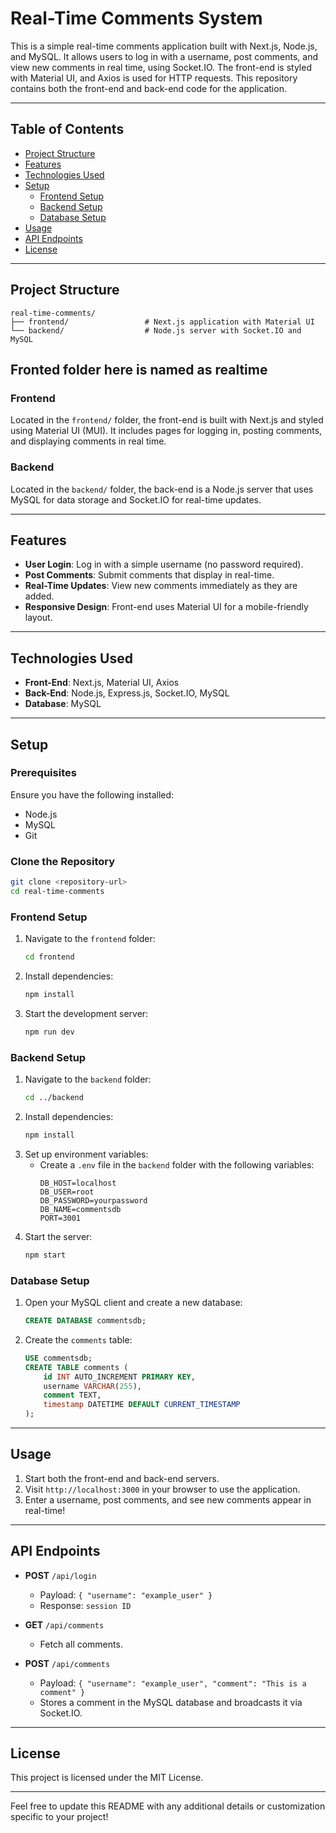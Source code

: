 

# Real-Time Comments System

This is a simple real-time comments application built with Next.js, Node.js, and MySQL. It allows users to log in with a username, post comments, and view new comments in real time, using Socket.IO. The front-end is styled with Material UI, and Axios is used for HTTP requests. This repository contains both the front-end and back-end code for the application.

---

## Table of Contents
- [Project Structure](#project-structure)
- [Features](#features)
- [Technologies Used](#technologies-used)
- [Setup](#setup)
  - [Frontend Setup](#frontend-setup)
  - [Backend Setup](#backend-setup)
  - [Database Setup](#database-setup)
- [Usage](#usage)
- [API Endpoints](#api-endpoints)
- [License](#license)

---

## Project Structure

```
real-time-comments/
├── frontend/                 # Next.js application with Material UI
└── backend/                  # Node.js server with Socket.IO and MySQL
```
Fronted folder here is named as realtime
---

### Frontend
Located in the `frontend/` folder, the front-end is built with Next.js and styled using Material UI (MUI). It includes pages for logging in, posting comments, and displaying comments in real time.

### Backend
Located in the `backend/` folder, the back-end is a Node.js server that uses MySQL for data storage and Socket.IO for real-time updates.

---

## Features

- **User Login**: Log in with a simple username (no password required).
- **Post Comments**: Submit comments that display in real-time.
- **Real-Time Updates**: View new comments immediately as they are added.
- **Responsive Design**: Front-end uses Material UI for a mobile-friendly layout.

---

## Technologies Used

- **Front-End**: Next.js, Material UI, Axios
- **Back-End**: Node.js, Express.js, Socket.IO, MySQL
- **Database**: MySQL

---

## Setup

### Prerequisites

Ensure you have the following installed:
- Node.js
- MySQL
- Git

### Clone the Repository

```bash
git clone <repository-url>
cd real-time-comments
```

### Frontend Setup

1. Navigate to the `frontend` folder:
    ```bash
    cd frontend
    ```
2. Install dependencies:
    ```bash
    npm install
    ```
3. Start the development server:
    ```bash
    npm run dev
    ```

### Backend Setup

1. Navigate to the `backend` folder:
    ```bash
    cd ../backend
    ```
2. Install dependencies:
    ```bash
    npm install
    ```
3. Set up environment variables:
   - Create a `.env` file in the `backend` folder with the following variables:
     ```
     DB_HOST=localhost
     DB_USER=root
     DB_PASSWORD=yourpassword
     DB_NAME=commentsdb
     PORT=3001
     ```
4. Start the server:
    ```bash
    npm start
    ```

### Database Setup

1. Open your MySQL client and create a new database:
    ```sql
    CREATE DATABASE commentsdb;
    ```
2. Create the `comments` table:
    ```sql
    USE commentsdb;
    CREATE TABLE comments (
        id INT AUTO_INCREMENT PRIMARY KEY,
        username VARCHAR(255),
        comment TEXT,
        timestamp DATETIME DEFAULT CURRENT_TIMESTAMP
    );
    ```

---

## Usage

1. Start both the front-end and back-end servers.
2. Visit `http://localhost:3000` in your browser to use the application.
3. Enter a username, post comments, and see new comments appear in real-time!

---

## API Endpoints

- **POST** `/api/login`
   - Payload: `{ "username": "example_user" }`
   - Response: `session ID`

- **GET** `/api/comments`
   - Fetch all comments.

- **POST** `/api/comments`
   - Payload: `{ "username": "example_user", "comment": "This is a comment" }`
   - Stores a comment in the MySQL database and broadcasts it via Socket.IO.

---

## License

This project is licensed under the MIT License.

--- 

Feel free to update this README with any additional details or customization specific to your project!
